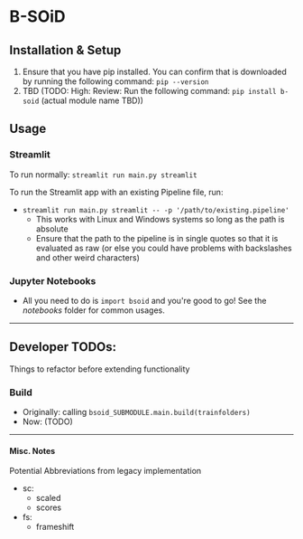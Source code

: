 # B-SOiD

## Installation & Setup

1. Ensure that you have pip installed. You can confirm that is downloaded by running the following command: `pip --version`
2. TBD (TODO: High: Review: Run the following command: `pip install b-soid` (actual module name TBD))


## Usage

### Streamlit

To run normally: `streamlit run main.py streamlit`

To run the Streamlit app with an existing Pipeline file, run:

  - `streamlit run main.py streamlit -- -p '/path/to/existing.pipeline'`
    - This works with Linux and Windows systems so long as the path is absolute
    - Ensure that the path to the pipeline is in single quotes so that it is evaluated as raw (or else you 
    could have problems with backslashes and other weird characters)

### Jupyter Notebooks
- All you need to do is `import bsoid` and you're good to go! See the _notebooks_ folder for common usages.

  
------------------------------------------------------------------------------------------------------------------------

## Developer TODOs:

Things to refactor before extending functionality

### Build

- Originally: calling `bsoid_SUBMODULE.main.build(trainfolders)`
- Now: (TODO)


------------------------------------------------------------------------------------------------------------------------

#### Misc. Notes

Potential Abbreviations from legacy implementation
- sc:
  - scaled
  - scores
- fs:
  - frameshift



